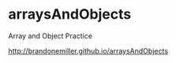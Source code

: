 arraysAndObjects
================

Array and Object Practice

http://brandonemiller.github.io/arraysAndObjects
